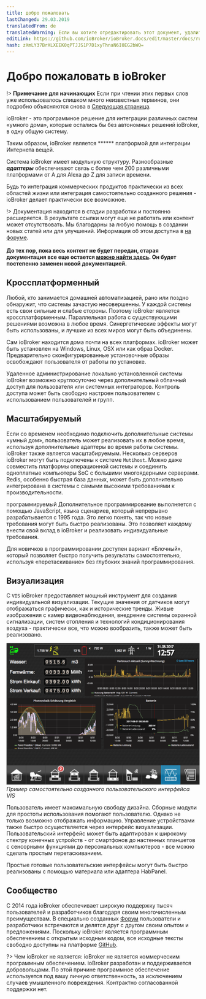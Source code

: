 ```yaml
---
title: добро пожаловать
lastChanged: 29.03.2019
translatedFrom: de
translatedWarning: Если вы хотите отредактировать этот документ, удалите поле «translationFrom», в противном случае этот документ будет снова автоматически переведен
editLink: https://github.com/ioBroker/ioBroker.docs/edit/master/docs/ru/README.md
hash: zXmLY37BrXLXEEK0qPTJJS1P7D1xyThnaN6I0EG2bWQ=
---
```

# Добро пожаловать в ioBroker
!> **Примечание для начинающих** Если при чтении этих первых слов уже использовалось слишком много неизвестных терминов, они подробно объясняются снова в [Следующая страница](./basics/README.md).

ioBroker - это программное решение для интеграции различных систем «умного дома», которые остались бы без автономных решений ioBroker, в одну общую систему.

Таким образом, ioBroker является ****** платформой для интеграции Интернета вещей.

Система ioBroker имеет модульную структуру. Разнообразные ***адаптеры*** обеспечивают связь с более чем 200 различными платформами от A для Alexa до Z для записи времени.

Будь то интеграция коммерческих продуктов практически из всех областей жизни или интеграция самостоятельно созданного решения - ioBroker делает практически все возможное.

!> Документация находится в стадии разработки и постоянно расширяется. В результате ссылки могут еще не работать или контент может отсутствовать. Мы благодарны за любую помощь в создании новых статей или для улучшений. Информация об этом доступна в [на форуме](https://forum.iobroker.net). <br><br> **До тех пор, пока весь контент не будет передан, старая документация все еще остается [можно найти здесь](https://www.iobroker.net/docu/). Он будет постепенно заменен новой документацией.**

## Кроссплатформенный
Любой, кто занимается домашней автоматизацией, рано или поздно обнаружит, что системы зачастую несовершенны. У каждой системы есть свои сильные и слабые стороны. Поэтому ioBroker является кроссплатформенным. Параллельная работа с существующими решениями возможна в любое время. Синергетические эффекты могут быть использованы, и лучшие из всех миров могут быть объединены.

Сам ioBroker находится дома почти на всех платформах. ioBroker может быть установлен на Windows, Linux, OSX или как образ Docker.
Предварительно сконфигурированные установочные образы освобождают пользователя от работы по установке.

Удаленное администрирование локально установленной системы ioBroker возможно круглосуточно через дополнительный облачный доступ для пользователя или системных интеграторов. Контроль доступа может быть свободно настроен пользователем с использованием пользователей и групп.

## Масштабируемый
Если со временем необходимо подключить дополнительные системы «умный дом», пользователь может реализовать их в любое время, используя дополнительные адаптеры во время работы системы. ioBroker также является масштабируемым.
Несколько серверов ioBroker могут быть подключены к системе `Mutihost`.
Можно даже совместить платформы операционной системы и соединить одноплатные компьютеры SoC с большими многоядерными серверами.
Redis, особенно быстрая база данных, может быть дополнительно интегрирована в системы с самыми высокими требованиями к производительности.

программируемый
Дополнительное программирование выполняется с помощью JavaScript, языка сценариев, который непрерывно разрабатывается с 1995 года. Это легко понять, так что новые требования могут быть быстро реализованы. Это позволяет каждому внести свой вклад в ioBroker и реализовать индивидуальные требования.

Для новичков в программировании доступен вариант «Блочный», который позволяет быстро получить результаты самостоятельно, используя «перетаскивание» без глубоких знаний программирования.

## Визуализация
С `VIS` ioBroker предоставляет мощный инструмент для создания индивидуальной визуализации. Текущие значения от датчиков могут отображаться графически, как и исторические тренды. Живые изображения с камер видеонаблюдения, внедрение системы охранной сигнализации, систем отопления и технологий кондиционирования воздуха - практически все, что можно вообразить, также может быть реализовано.

![VIS](../de/media/vis2.png) *Пример самостоятельно созданного пользовательского интерфейса VIS*

Пользователь имеет максимальную свободу дизайна. Сборные модули для простоты использования помогают пользователю. Однако не только возможно отображать информацию. Управление устройствами также быстро осуществляется через интерфейс визуализации. Пользовательский интерфейс может быть адаптирован к широкому спектру конечных устройств - от смартфонов до настенных планшетов с сенсорными функциями до персональных компьютеров - все можно сделать простым перетаскиванием.

Простые готовые пользовательские интерфейсы могут быть быстро реализованы с помощью материала или адаптера HabPanel.

## Сообщество
С 2014 года ioBroker обеспечивает широкую поддержку тысяч пользователей и разработчиков благодаря своим многочисленным преимуществам. В специально созданных [Форум](https://forum.iobroker.net) пользователи и разработчики встречаются и делятся друг с другом своим опытом и предложениями. Поскольку ioBroker является программным обеспечением с открытым исходным кодом, все исходные тексты свободно доступны на платформе [GitHub](https://github.com/ioBroker).

?> Чем ioBroker не является: ioBroker не является коммерческим программным обеспечением. ioBroker разработан и поддерживается добровольцами. По этой причине программное обеспечение используется под вашу личную ответственность, за исключением случаев умышленного повреждения.
Контрактно согласованной поддержки нет.

[im Forum]: https://forum.iobroker.net/viewtopic.php?f=8&t=16933